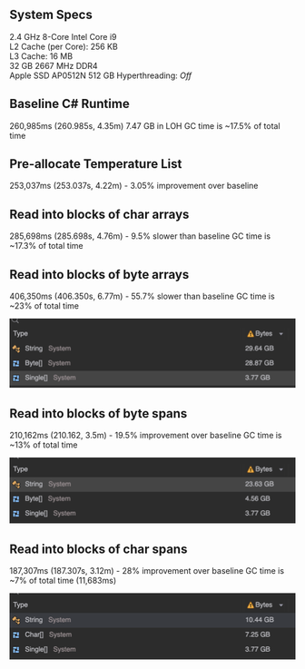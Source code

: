 
## System Specs

2.4 GHz 8-Core Intel Core i9\
L2 Cache (per Core): 256 KB\
L3 Cache:	16 MB\
32 GB 2667 MHz DDR4\
Apple SSD AP0512N 512 GB
Hyperthreading: *Off*

## Baseline C# Runtime

260,985ms (260.985s, 4.35m)
7.47 GB in LOH
GC time is ~17.5% of total time

## Pre-allocate Temperature List

253,037ms (253.037s, 4.22m) - 3.05% improvement over baseline

## Read into blocks of char arrays

285,698ms (285.698s, 4.76m) - 9.5% slower than baseline
GC time is ~17.3% of total time

## Read into blocks of byte arrays

406,350ms (406.350s, 6.77m) - 55.7% slower than baseline
GC time is ~23% of total time

![Memory Snapshot](./assets/MemorySnapshot1.png)

## Read into blocks of byte spans

210,162ms (210.162, 3.5m) - 19.5% improvement over baseline
GC time is ~13% of total time

![Memory Snapshot](./assets/MemorySnapshot2.png)

## Read into blocks of char spans

187,307ms (187.307s, 3.12m) - 28% improvement over baseline
GC time is ~7% of total time (11,683ms)

![Memory Snapshot](./assets/MemorySnapshot3.png)
